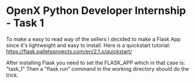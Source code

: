 # OpenX Python Developer Internship - Task 1

To make a easy to read way of the sellers I decided to make a Flask App since it's lightweight and easy to install.
Here is a quickstart tutorial:
https://flask.palletsprojects.com/en/2.1.x/quickstart/

After installing Flask you need to set the FLASK_APP which in that case is: "task_1"
Then a "flask run" command in the working directory should do the trick.
